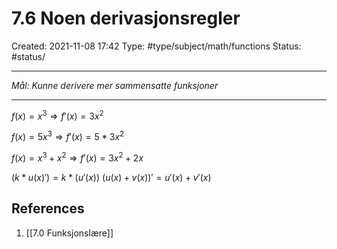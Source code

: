 # 7.6 Noen derivasjonsregler
Created: 2021-11-08 17:42
Type: #type/subject/math/functions 
Status: #status/

---

*Mål: Kunne derivere mer sammensatte funksjoner*

---

$f(x)=x^3\Rightarrow f'(x)=3x^2$

$f(x)=5x^3\Rightarrow f'(x)=5*3x^2$

$f(x)=x^3+x^2\Rightarrow f'(x)=3x^2+2x$

$(k*u(x)')=k*(u'(x))$
$(u(x)+v(x))'=u'(x)+v'(x)$

## References
1. [[7.0 Funksjonslære]]